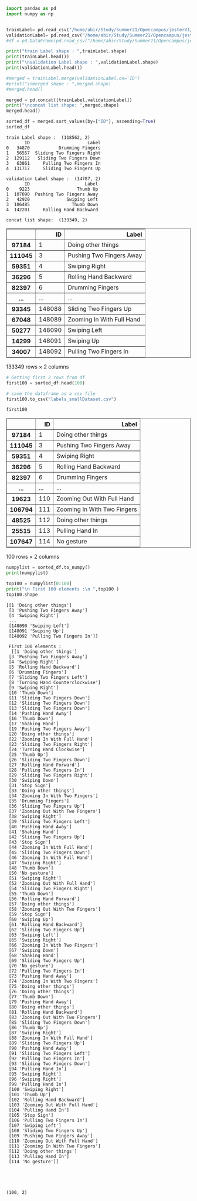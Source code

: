 ```python
import pandas as pd
import numpy as np


trainLabel= pd.read_csv("/home/abir/Study/Summer21/Opencampus/jesterV1/jester-v1-train.csv",delimiter=";")
validationLabel= pd.read_csv("/home/abir/Study/Summer21/Opencampus/jesterV1/jester-v1-validation.csv",delimiter=";")
#df = pd.DataFrame(pd.read_csv("/home/abir/Study/Summer21/Opencampus/jesterV1/jester-v1-train.csv",delimiter=""))

print("train Label shape : ",trainLabel.shape)
print(trainLabel.head())
print("\nvalidation Label shape : ",validationLabel.shape)
print(validationLabel.head())

#merged = trainLabel.merge(validationLabel,on='ID')
#print("\nmerged shape : ",merged.shape)
#merged.head()

merged = pd.concat([trainLabel,validationLabel])
print("\nconcat list shape: ",merged.shape)
merged.head()

sorted_df = merged.sort_values(by=["ID"], ascending=True)
sorted_df

```

    train Label shape :  (118562, 2)
           ID                      Label
    0   34870           Drumming Fingers
    1   56557  Sliding Two Fingers Right
    2  129112   Sliding Two Fingers Down
    3   63861     Pulling Two Fingers In
    4  131717     Sliding Two Fingers Up
    
    validation Label shape :  (14787, 2)
           ID                     Label
    0    9223                  Thumb Up
    1  107090  Pushing Two Fingers Away
    2   42920              Swiping Left
    3  106485                Thumb Down
    4  142201     Rolling Hand Backward
    
    concat list shape:  (133349, 2)





<div>
<style scoped>
    .dataframe tbody tr th:only-of-type {
        vertical-align: middle;
    }

    .dataframe tbody tr th {
        vertical-align: top;
    }

    .dataframe thead th {
        text-align: right;
    }
</style>
<table border="1" class="dataframe">
  <thead>
    <tr style="text-align: right;">
      <th></th>
      <th>ID</th>
      <th>Label</th>
    </tr>
  </thead>
  <tbody>
    <tr>
      <th>97184</th>
      <td>1</td>
      <td>Doing other things</td>
    </tr>
    <tr>
      <th>111045</th>
      <td>3</td>
      <td>Pushing Two Fingers Away</td>
    </tr>
    <tr>
      <th>59351</th>
      <td>4</td>
      <td>Swiping Right</td>
    </tr>
    <tr>
      <th>36296</th>
      <td>5</td>
      <td>Rolling Hand Backward</td>
    </tr>
    <tr>
      <th>82397</th>
      <td>6</td>
      <td>Drumming Fingers</td>
    </tr>
    <tr>
      <th>...</th>
      <td>...</td>
      <td>...</td>
    </tr>
    <tr>
      <th>93345</th>
      <td>148088</td>
      <td>Sliding Two Fingers Up</td>
    </tr>
    <tr>
      <th>67048</th>
      <td>148089</td>
      <td>Zooming In With Full Hand</td>
    </tr>
    <tr>
      <th>50277</th>
      <td>148090</td>
      <td>Swiping Left</td>
    </tr>
    <tr>
      <th>14299</th>
      <td>148091</td>
      <td>Swiping Up</td>
    </tr>
    <tr>
      <th>34007</th>
      <td>148092</td>
      <td>Pulling Two Fingers In</td>
    </tr>
  </tbody>
</table>
<p>133349 rows × 2 columns</p>
</div>




```python
# Getting first 3 rows from df
first100 = sorted_df.head(100)

# save the dataframe as a csv file
first100.to_csv("labels_smallDataset.csv")

first100
```




<div>
<style scoped>
    .dataframe tbody tr th:only-of-type {
        vertical-align: middle;
    }

    .dataframe tbody tr th {
        vertical-align: top;
    }

    .dataframe thead th {
        text-align: right;
    }
</style>
<table border="1" class="dataframe">
  <thead>
    <tr style="text-align: right;">
      <th></th>
      <th>ID</th>
      <th>Label</th>
    </tr>
  </thead>
  <tbody>
    <tr>
      <th>97184</th>
      <td>1</td>
      <td>Doing other things</td>
    </tr>
    <tr>
      <th>111045</th>
      <td>3</td>
      <td>Pushing Two Fingers Away</td>
    </tr>
    <tr>
      <th>59351</th>
      <td>4</td>
      <td>Swiping Right</td>
    </tr>
    <tr>
      <th>36296</th>
      <td>5</td>
      <td>Rolling Hand Backward</td>
    </tr>
    <tr>
      <th>82397</th>
      <td>6</td>
      <td>Drumming Fingers</td>
    </tr>
    <tr>
      <th>...</th>
      <td>...</td>
      <td>...</td>
    </tr>
    <tr>
      <th>19623</th>
      <td>110</td>
      <td>Zooming Out With Full Hand</td>
    </tr>
    <tr>
      <th>106794</th>
      <td>111</td>
      <td>Zooming In With Two Fingers</td>
    </tr>
    <tr>
      <th>48525</th>
      <td>112</td>
      <td>Doing other things</td>
    </tr>
    <tr>
      <th>25515</th>
      <td>113</td>
      <td>Pulling Hand In</td>
    </tr>
    <tr>
      <th>107647</th>
      <td>114</td>
      <td>No gesture</td>
    </tr>
  </tbody>
</table>
<p>100 rows × 2 columns</p>
</div>




```python
numpylist = sorted_df.to_numpy()
print(numpylist)

top100 = numpylist[0:100]
print("\n First 100 elements :\n ",top100 )
top100.shape
```

    [[1 'Doing other things']
     [3 'Pushing Two Fingers Away']
     [4 'Swiping Right']
     ...
     [148090 'Swiping Left']
     [148091 'Swiping Up']
     [148092 'Pulling Two Fingers In']]
    
     First 100 elements :
      [[1 'Doing other things']
     [3 'Pushing Two Fingers Away']
     [4 'Swiping Right']
     [5 'Rolling Hand Backward']
     [6 'Drumming Fingers']
     [7 'Sliding Two Fingers Left']
     [8 'Turning Hand Counterclockwise']
     [9 'Swiping Right']
     [10 'Thumb Down']
     [11 'Sliding Two Fingers Down']
     [12 'Sliding Two Fingers Down']
     [13 'Sliding Two Fingers Down']
     [14 'Pushing Hand Away']
     [16 'Thumb Down']
     [17 'Shaking Hand']
     [19 'Pushing Two Fingers Away']
     [20 'Doing other things']
     [22 'Zooming In With Full Hand']
     [23 'Sliding Two Fingers Right']
     [24 'Turning Hand Clockwise']
     [25 'Thumb Up']
     [26 'Sliding Two Fingers Down']
     [27 'Rolling Hand Forward']
     [28 'Pulling Two Fingers In']
     [29 'Sliding Two Fingers Right']
     [30 'Swiping Down']
     [31 'Stop Sign']
     [33 'Doing other things']
     [34 'Zooming In With Two Fingers']
     [35 'Drumming Fingers']
     [36 'Sliding Two Fingers Up']
     [37 'Zooming Out With Two Fingers']
     [38 'Swiping Right']
     [39 'Sliding Two Fingers Left']
     [40 'Pushing Hand Away']
     [41 'Shaking Hand']
     [42 'Sliding Two Fingers Up']
     [43 'Stop Sign']
     [44 'Zooming In With Full Hand']
     [45 'Sliding Two Fingers Down']
     [46 'Zooming In With Full Hand']
     [47 'Swiping Right']
     [48 'Thumb Down']
     [50 'No gesture']
     [51 'Swiping Right']
     [52 'Zooming Out With Full Hand']
     [54 'Sliding Two Fingers Right']
     [55 'Thumb Down']
     [56 'Rolling Hand Forward']
     [57 'Doing other things']
     [58 'Zooming Out With Two Fingers']
     [59 'Stop Sign']
     [60 'Swiping Up']
     [61 'Rolling Hand Backward']
     [62 'Sliding Two Fingers Up']
     [63 'Swiping Left']
     [65 'Swiping Right']
     [66 'Zooming In With Two Fingers']
     [67 'Swiping Down']
     [68 'Shaking Hand']
     [69 'Sliding Two Fingers Up']
     [70 'No gesture']
     [72 'Pulling Two Fingers In']
     [73 'Pushing Hand Away']
     [74 'Zooming In With Two Fingers']
     [75 'Doing other things']
     [76 'Doing other things']
     [77 'Thumb Down']
     [79 'Pushing Hand Away']
     [80 'Doing other things']
     [81 'Rolling Hand Backward']
     [83 'Zooming Out With Two Fingers']
     [85 'Sliding Two Fingers Down']
     [86 'Thumb Up']
     [87 'Swiping Right']
     [88 'Zooming In With Full Hand']
     [89 'Sliding Two Fingers Up']
     [90 'Pushing Hand Away']
     [91 'Sliding Two Fingers Left']
     [92 'Pulling Two Fingers In']
     [93 'Sliding Two Fingers Down']
     [94 'Pulling Hand In']
     [95 'Swiping Right']
     [96 'Swiping Right']
     [99 'Pulling Hand In']
     [100 'Swiping Right']
     [101 'Thumb Up']
     [102 'Rolling Hand Backward']
     [103 'Zooming Out With Full Hand']
     [104 'Pulling Hand In']
     [105 'Stop Sign']
     [106 'Pulling Two Fingers In']
     [107 'Swiping Left']
     [108 'Sliding Two Fingers Up']
     [109 'Pushing Two Fingers Away']
     [110 'Zooming Out With Full Hand']
     [111 'Zooming In With Two Fingers']
     [112 'Doing other things']
     [113 'Pulling Hand In']
     [114 'No gesture']]





    (100, 2)


